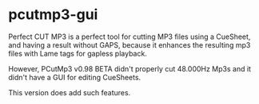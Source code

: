pcutmp3-gui
===========

Perfect CUT MP3 is a perfect tool for cutting MP3 files using a CueSheet, 
and having a result without GAPS, because it enhances the resulting mp3
files with Lame tags for gapless playback.

However, PCutMp3 v0.98 BETA didn't properly cut 48.000Hz Mp3s and it
didn't have a GUI for editing CueSheets. 

This version does add such features.


